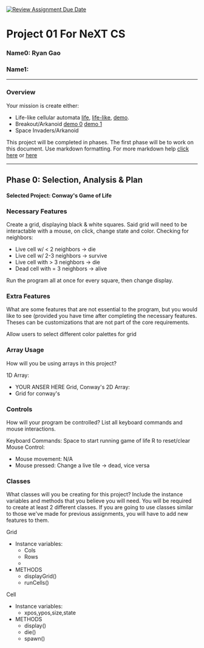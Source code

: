 [![Review Assignment Due Date](https://classroom.github.com/assets/deadline-readme-button-22041afd0340ce965d47ae6ef1cefeee28c7c493a6346c4f15d667ab976d596c.svg)](https://classroom.github.com/a/RFD7jbdm)
# Project 01 For NeXT CS
### Name0: Ryan Gao
### Name1: 
---

### Overview
Your mission is create either:
- Life-like cellular automata [life](https://en.wikipedia.org/wiki/Conway%27s_Game_of_Life), [life-like](https://en.wikipedia.org/wiki/Life-like_cellular_automaton), [demo](https://www.netlogoweb.org/launch#https://www.netlogoweb.org/assets/modelslib/Sample%20Models/Computer%20Science/Cellular%20Automata/Life.nlogo).
- Breakout/Arkanoid [demo 0](https://elgoog.im/breakout/)  [demo 1](https://www.crazygames.com/game/atari-breakout)
- Space Invaders/Arkanoid

This project will be completed in phases. The first phase will be to work on this document. Use markdown formatting. For more markdown help [click here](https://github.com/adam-p/markdown-here/wiki/Markdown-Cheatsheet) or [here](https://docs.github.com/en/get-started/writing-on-github/getting-started-with-writing-and-formatting-on-github/basic-writing-and-formatting-syntax)


---

## Phase 0: Selection, Analysis & Plan

#### Selected Project: Conway's Game of Life

### Necessary Features
Create a grid, displaying black & white squares.
Said grid will need to be interactable with a mouse, on click, change state and color.
Checking for neighbors:
  - Live cell w/ < 2 neighbors -> die
  - Live cell w/ 2-3 neighbors -> survive
  - Live cell with > 3 neighbors -> die
  - Dead cell with = 3 neighbors -> alive

Run the program all at once for every square, then change display.


### Extra Features
What are some features that are not essential to the program, but you would like to see (provided you have time after completing the necessary features. Theses can be customizations that are not part of the core requirements.

Allow users to select different color palettes for grid

### Array Usage
How will you be using arrays in this project?

1D Array:
- YOUR ANSER HERE
Grid, Conway's
2D Array:
- Grid for conway's


### Controls
How will your program be controlled? List all keyboard commands and mouse interactions.

Keyboard Commands:
Space to start running game of life
R to reset/clear
Mouse Control:
- Mouse movement: N/A
- Mouse pressed: Change a live tile -> dead, vice versa


### Classes
What classes will you be creating for this project? Include the instance variables and methods that you believe you will need. You will be required to create at least 2 different classes. If you are going to use classes similar to those we've made for previous assignments, you will have to add new features to them.

Grid
- Instance variables:
  - Cols
  - Rows
  - 
- METHODS
  - displayGrid()
  - runCells()

Cell
- Instance variables:
  - xpos,ypos,size,state
- METHODS
  - display()
  - die()
  - spawn()
